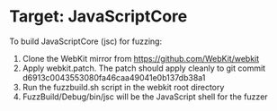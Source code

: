 # Target: JavaScriptCore

To build JavaScriptCore (jsc) for fuzzing:

1. Clone the WebKit mirror from https://github.com/WebKit/webkit
2. Apply webkit.patch. The patch should apply cleanly to git commit d6913c0043553080fa46caa49041e0b137db38a1
3. Run the fuzzbuild.sh script in the webkit root directory
4. FuzzBuild/Debug/bin/jsc will be the JavaScript shell for the fuzzer
